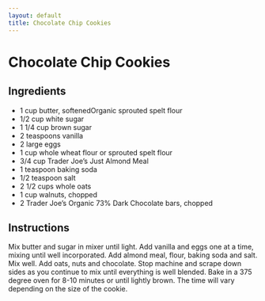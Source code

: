 ```yaml
---
layout: default
title: Chocolate Chip Cookies
---
```

# Chocolate Chip Cookies

## Ingredients

* 1 cup butter, softenedOrganic sprouted spelt flour
* 1/2 cup white sugar
* 1 1/4 cup brown sugar
* 2 teaspoons vanilla
* 2 large eggs
* 1 cup whole wheat flour or sprouted spelt flour
* 3/4 cup Trader Joe’s Just Almond Meal
* 1 teaspoon baking soda
* 1/2 teaspoon salt
* 2 1/2 cups whole oats
* 1 cup walnuts, chopped
* 2 Trader Joe’s Organic 73% Dark Chocolate bars, chopped

## Instructions

Mix butter and sugar in mixer until light. Add vanilla and eggs one at a time, mixing until well incorporated. Add almond meal, flour, baking soda and salt. Mix well. Add oats, nuts and chocolate. Stop machine and scrape down sides as you continue to mix until everything is well blended. Bake in a 375 degree oven for 8-10 minutes or until lightly brown. The time will vary depending on the size of the cookie.
